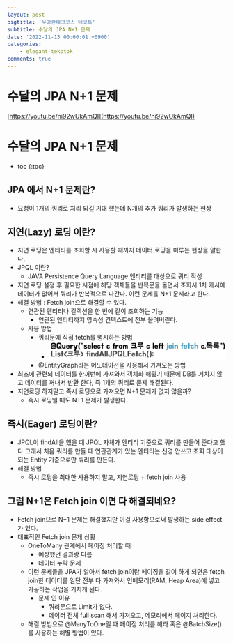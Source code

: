 ```yaml
---
layout: post
bigtitle: '우아한테크코스 테코톡'
subtitle: 수달의 JPA N+1 문제
date: '2022-11-13 00:00:01 +0900'
categories:
    - elegant-tekotok
comments: true
---
```


# 수달의 JPA N+1 문제 
[https://youtu.be/ni92wUkAmQI](https://youtu.be/ni92wUkAmQI)

# 수달의 JPA N+1 문제
* toc
{:toc}

## JPA 에서 N+1 문제란? 
+ 요청이 1개의 쿼리로 처리 되길 기대 했는데 N개의 추가 쿼리가 발생하는 현상

## 지연(Lazy) 로딩 이란?
+ 지연 로딩은 엔티티를 조회할 시 사용할 때까지 데이터 로딩을 미루는 현상을 말한다. 
+ JPQL 이란?
  + JAVA Persistence Query Language 엔티티를 대상으로 쿼리 작성
+ 지연 로딩 설정 후 필요한 시점에 해당 객체들을 반복문을 돌면서 조회시 1차 캐시에 데이터가 없어서 쿼리가 반복적으로 나간다. 이런 문제를 N+1 문제라고 한다. 
+ 해결 방법 : Fetch join으로 해결할 수 있다. 
  + 연관된 엔티티나 컬렉션을 한 번에 같이 조회하는 기능
    + 연관된 엔티티까지 영속성 컨텍스트에 전부 올려버린다. 
  + 사용 방법
    + 쿼리문에 직접 fetch를 명시하는 방법 
      + ![img.png](/assets/img/elegant-tekotok/OTTER-JPA.png)
    + @EntityGraph라는 어노테이션을 사용해서 가져오는 방법 
+ 최초에 관련되 데이터를 한꺼번에 가져와서 객체화 해줬기 때문에 DB를 거치지 않고 데이터를 꺼내서 반환 한다, 즉 1개의 쿼리로 문제 해결된다.
+ 지연로딩 하지말고 즉시 로딩으로 가져오면 N+1 문제가 없지 않을까?
  + 즉시 로딩일 때도 N+1 문제가 발생한다. 

## 즉시(Eager) 로딩이란?
+ JPQL이 findAll을 했을 때 JPQL 자체가 엔티티 기준으로 쿼리를 만들어 준다고 했다 그래서 처음 쿼리를 만들 때 연관관계가 있는 엔티티는 신경 안쓰고 조회 대상이 되는 Entity 기준으로만 쿼리를 만든다. 
+ 해결 방법
  + 즉시 로딩을 최대한 사용하지 말고, 지연로딩 + fetch join 사용 

## 그럼 N+1은 Fetch join 이면 다 해결되네요?
+ Fetch join으로 N+1 문제는 해결했지만 이걸 사용함으로써 발생하는 side effect가 있다. 
+ 대표적인 Fetch join 문제 상황
  + OneToMany 관계에서 페이징 처리할 때 
    + 예상했던 결과랑 다름
    + 데이터 누락 문제
  + 이런 문제들을 JPA가 알아서 fetch join이랑 페이징을 같이 하게 되면은 fetch join한 데이터를 일단 전부 다 가져와서 인메모리(RAM, Heap Area)에 넣고 가공하는 작업을 거치게 된다. 
    + 문제 인 이유 
      + 쿼리문으로 Limit가 없다.
      + 데이터 전체 full scan 해서 가져오고, 메모리에서 페이지 처리한다. 
  + 해결 방법으로 @ManyToOne일 때 페이징 처리를 해라 혹은 @BatchSize()를 사용하는 해별 방법이 있다. 
